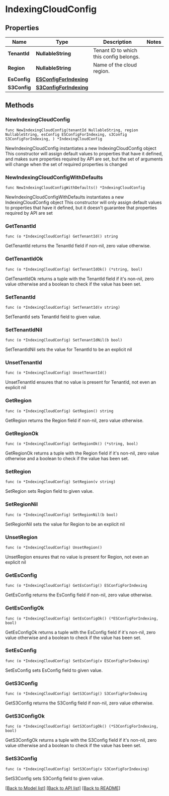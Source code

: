 # IndexingCloudConfig

## Properties

Name | Type | Description | Notes
------------ | ------------- | ------------- | -------------
**TenantId** | **NullableString** | Tenant ID to which this config belongs. | 
**Region** | **NullableString** | Name of the cloud region. | 
**EsConfig** | [**ESConfigForIndexing**](ESConfigForIndexing.md) |  | 
**S3Config** | [**S3ConfigForIndexing**](S3ConfigForIndexing.md) |  | 

## Methods

### NewIndexingCloudConfig

`func NewIndexingCloudConfig(tenantId NullableString, region NullableString, esConfig ESConfigForIndexing, s3Config S3ConfigForIndexing, ) *IndexingCloudConfig`

NewIndexingCloudConfig instantiates a new IndexingCloudConfig object
This constructor will assign default values to properties that have it defined,
and makes sure properties required by API are set, but the set of arguments
will change when the set of required properties is changed

### NewIndexingCloudConfigWithDefaults

`func NewIndexingCloudConfigWithDefaults() *IndexingCloudConfig`

NewIndexingCloudConfigWithDefaults instantiates a new IndexingCloudConfig object
This constructor will only assign default values to properties that have it defined,
but it doesn't guarantee that properties required by API are set

### GetTenantId

`func (o *IndexingCloudConfig) GetTenantId() string`

GetTenantId returns the TenantId field if non-nil, zero value otherwise.

### GetTenantIdOk

`func (o *IndexingCloudConfig) GetTenantIdOk() (*string, bool)`

GetTenantIdOk returns a tuple with the TenantId field if it's non-nil, zero value otherwise
and a boolean to check if the value has been set.

### SetTenantId

`func (o *IndexingCloudConfig) SetTenantId(v string)`

SetTenantId sets TenantId field to given value.


### SetTenantIdNil

`func (o *IndexingCloudConfig) SetTenantIdNil(b bool)`

 SetTenantIdNil sets the value for TenantId to be an explicit nil

### UnsetTenantId
`func (o *IndexingCloudConfig) UnsetTenantId()`

UnsetTenantId ensures that no value is present for TenantId, not even an explicit nil
### GetRegion

`func (o *IndexingCloudConfig) GetRegion() string`

GetRegion returns the Region field if non-nil, zero value otherwise.

### GetRegionOk

`func (o *IndexingCloudConfig) GetRegionOk() (*string, bool)`

GetRegionOk returns a tuple with the Region field if it's non-nil, zero value otherwise
and a boolean to check if the value has been set.

### SetRegion

`func (o *IndexingCloudConfig) SetRegion(v string)`

SetRegion sets Region field to given value.


### SetRegionNil

`func (o *IndexingCloudConfig) SetRegionNil(b bool)`

 SetRegionNil sets the value for Region to be an explicit nil

### UnsetRegion
`func (o *IndexingCloudConfig) UnsetRegion()`

UnsetRegion ensures that no value is present for Region, not even an explicit nil
### GetEsConfig

`func (o *IndexingCloudConfig) GetEsConfig() ESConfigForIndexing`

GetEsConfig returns the EsConfig field if non-nil, zero value otherwise.

### GetEsConfigOk

`func (o *IndexingCloudConfig) GetEsConfigOk() (*ESConfigForIndexing, bool)`

GetEsConfigOk returns a tuple with the EsConfig field if it's non-nil, zero value otherwise
and a boolean to check if the value has been set.

### SetEsConfig

`func (o *IndexingCloudConfig) SetEsConfig(v ESConfigForIndexing)`

SetEsConfig sets EsConfig field to given value.


### GetS3Config

`func (o *IndexingCloudConfig) GetS3Config() S3ConfigForIndexing`

GetS3Config returns the S3Config field if non-nil, zero value otherwise.

### GetS3ConfigOk

`func (o *IndexingCloudConfig) GetS3ConfigOk() (*S3ConfigForIndexing, bool)`

GetS3ConfigOk returns a tuple with the S3Config field if it's non-nil, zero value otherwise
and a boolean to check if the value has been set.

### SetS3Config

`func (o *IndexingCloudConfig) SetS3Config(v S3ConfigForIndexing)`

SetS3Config sets S3Config field to given value.



[[Back to Model list]](../README.md#documentation-for-models) [[Back to API list]](../README.md#documentation-for-api-endpoints) [[Back to README]](../README.md)


